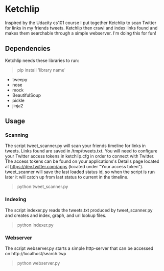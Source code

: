 # Ketchlip

Inspired by the Udacity cs101 course I put together Ketchlip to scan Twitter for links in my friends tweets. 
Ketchlip then crawl and index links found and makes them searchable through a simple webserver. I'm doing this for fun!


## Dependencies

Ketchlip needs these libraries to run:
> pip install 'library name'

* tweepy
* nose
* mock
* BeautifulSoup
* pickle
* jinja2

## Usage

### Scanning
The script tweet_scanner.py will scan your friends timeline for links in tweets. Links found are saved in /tmp/tweets.txt.
You will need to configure your Twitter access tokens in ketchlip.cfg in order to connect with Twitter.
The access tokens can be found on your applications's Details page located at https://dev.twitter.com/apps
(located under "Your access token"). tweet_scanner will save the last loaded status id, so when the script is run later it
will catch up from last status to current in the timeline.

> python tweet_scanner.py

### Indexing

The script indexer.py reads the tweets.txt produced by tweet_scanner.py and creates and index, graph, and url lookup files.

> python indexer.py

### Webserver

The script webserver.py starts a simple http-server that can be accessed on http://localhost/search.twp

> python webserver.py




